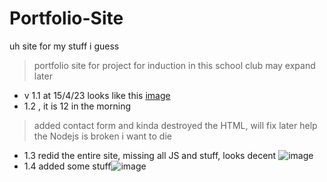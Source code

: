 # Portfolio-Site
uh site for my stuff i guess
>portfolio site for project for induction in this school club 
>may expand later
 - v 1.1 at 15/4/23 looks like this
[image](https://user-images.githubusercontent.com/112306670/232240963-babbbc03-1fa6-4ae8-a784-aaf2f8416ac2.png)
 - 1.2 , it is 12 in the morning
 > added contact form and kinda destroyed the HTML, will fix later
 >help the Nodejs is broken i want to die

 - 1.3 redid the entire site, missing all JS and stuff, looks decent
 ![image](https://user-images.githubusercontent.com/112306670/232323470-abb324a3-6209-440d-999c-938a16c2a552.png)
 - 1.4 added some stuff![image](https://user-images.githubusercontent.com/112306670/232748052-46019092-cc0c-4423-9538-6c459036e5b5.png)

